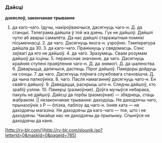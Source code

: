 ### Дайсці
**дзеяслоў, закончанае трыванне**

1. да каго-чаго. Ідучы, накіроўваючыся, дасягнуць чаго-н. Д. да станцыі. Тэлеграма дайшла ў той жа дзень. Гук не дайшоў. Дайшлі чуткі аб аварыі самалёта. Да нас дайшлі старажытныя помнікі пісьменнасці. 2. да чаго. Дасягнуць якога-н. узроўню. Тэмпература дайшла да 30. З. да каго-чаго. Пранікнуць у свядомасць. Сэнс заўвагі да яго не дайшоў. 4. да чаго. Зразумець. Сваім розумам дайшоў да ісціны. 5. пераноснае значэнне, да чаго. Дасягнуць крайняя ступені праяўлення чаго-н. Д. да знямогі. Д. да шаленства. 6. Даварыцца, дапячыся, даспець. Пірог дайшоў. Памідоры дойдуць на сонцы. 7. да чаго. Дасягнуць пэўнага службовага становішча. Д. да чына палкоўніка. 8. чаго. Пасля намаганняў дасягнуць чаго-н. Ён свайго дайшоў. 9. Даведацца, раскрыць што-н. Следчы дайшоў, хто зрабіў узлом. 10. Памерці (размоўнае). Доўга мучыўся небарака, пакуль не дайшоў. Дайсці да торбы (размоўнае) — збяднець, стаць жабраком. || незакончанае трыванне: даходзіць. Не даходзячы чаго, прыназоўнік з Р — блізка, паблізу ад чаго-н. Іхняя хата — не даходзячы магазіна. Не даходзячы да каго-чаго — тое, што і не даходзячы. Чакайце нас не даходзячы да прыпынку. Спыніўся не даходзячы да каня.

<a rel="author">[http://rv-blr.com/](http://rv-blr.com/slounik.jsp?letterId=0&maskId=0&pageId=785)</a>
